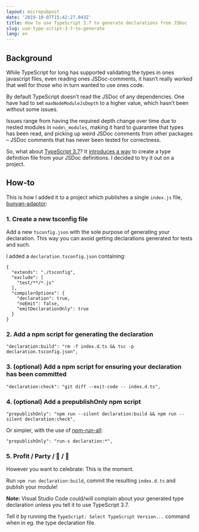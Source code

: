 ```yaml
---
layout: micropubpost
date: '2019-10-07T15:42:27.043Z'
title: How to use TypeScript 3.7 to generate declarations from JSDoc
slug: use-type-script-3-7-to-generate
lang: en
---
```


## Background

While TypeScript for long has supported validating the types in ones javascript files, even reading ones JSDoc-comments, it hasn’t really worked that well for those who in turn wanted to use ones code.

By default TypeScript doesn’t read the JSDoc of any dependencies. One have had to set `maxNodeModuleJsDepth` to a higher value, which hasn’t been without some issues.

Issues range from having the required depth change over time due to nested modules in `node\_modules`, making it hard to guarantee that types has been read, and picking up weird JSDoc comments from other packages – JSDoc comments that has never been tested for correctness.

So, what about [TypeScript 3.7](https://devblogs.microsoft.com/typescript/announcing-typescript-3-7-beta/)? It [introduces a way](https://github.com/microsoft/TypeScript/pull/32372) to create a type definition file from your JSDoc definitions. I decided to try it out on a project.

## How-to

This is how I added it to a project which publishes a single `index.js` file, [bunyan-adaptor](https://github.com/voxpelli/node-bunyan-adaptor):

### 1. Create a new tsconfig file

Add a new `tsconfig.json` with the sole purpose of generating your declaration. This way you can avoid getting declarations generated for tests and such.

I added a `declaration.tsconfig.json` containing:

```
{
  "extends": "./tsconfig",
  "exclude": [
    "test/**/*.js"
  ],
  "compilerOptions": {
    "declaration": true,
    "noEmit": false,
    "emitDeclarationOnly": true
  }
}
```

### 2. Add a npm script for generating the declaration

```
"declaration:build": "rm -f index.d.ts && tsc -p declaration.tsconfig.json",
```

### 3. (optional) Add a npm script for ensuring your declaration has been committed

```
"declaration:check": "git diff --exit-code -- index.d.ts",
```

### 4. (optional) Add a prepublishOnly npm script

```
"prepublishOnly": "npm run --silent declaration:build && npm run --silent declaration:check",
```

Or simpler, with the use of [npm-run-all](https://github.com/mysticatea/npm-run-all):

```
"prepublishOnly": "run-s declaration:*",
```

### 5. Profit / Party / 🦄 / 🤳

However you want to celebrate: This is the moment.

Run `npm run declaration:build`, commit the resulting `index.d.ts` and publish your module!

**Note:** Visual Studio Code could/will complain about your generated type declaration unless you tell it to use TypeScript 3.7.

Tell it by running the `TypeScript: Select TypeScript Version...` command when in eg. the type declaration file.
